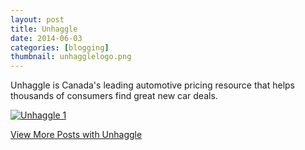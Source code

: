```yaml
---
layout: post
title: Unhaggle
date: 2014-06-03
categories: [blogging]
thumbnail: unhagglelogo.png
---
```

<p>Unhaggle is Canada's leading automotive pricing resource that helps thousands of consumers find great new car deals.</p>  

<a class="zoom" rel="gallery" href="{{ site.url }}/images/Unhaggle-Post.jpeg">
  <img class="center" alt="Unhaggle 1" src="{{ site.url }}/images/Unhaggle-Post.jpeg"/>
</a>

<p><a href="http://blog.unhaggle.com/author/taylor/">View More Posts with Unhaggle</a></p>